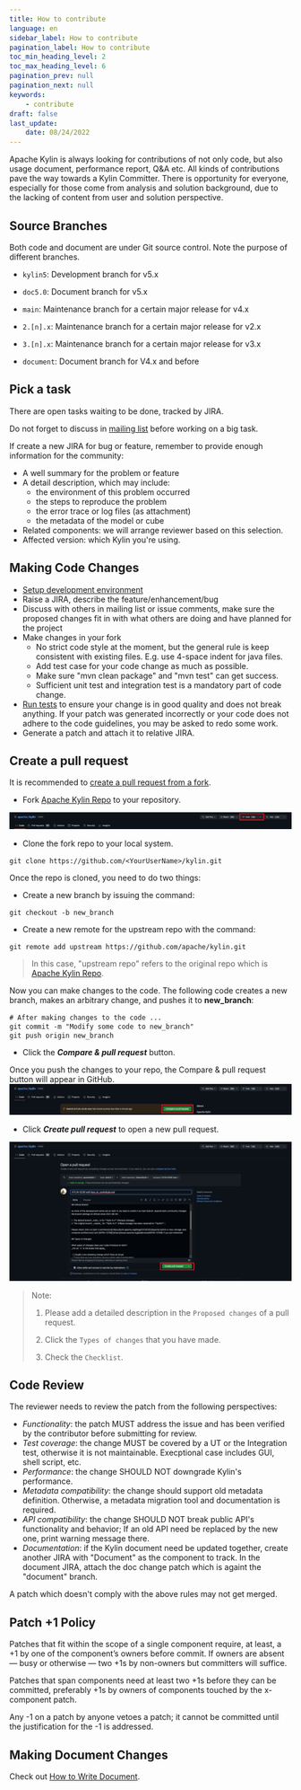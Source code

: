 ```yaml
---
title: How to contribute
language: en
sidebar_label: How to contribute
pagination_label: How to contribute
toc_min_heading_level: 2
toc_max_heading_level: 6
pagination_prev: null
pagination_next: null
keywords:
    - contribute
draft: false
last_update:
    date: 08/24/2022
---
```


Apache Kylin is always looking for contributions of not only code, but also usage document, performance report, Q&A etc. All kinds of contributions pave the way towards a Kylin Committer. There is opportunity for everyone, especially for those come from analysis and solution background, due to the lacking of content from user and solution perspective.


## Source Branches
Both code and document are under Git source control. Note the purpose of different branches.

* `kylin5`: Development branch for v5.x
* `doc5.0`: Document branch for v5.x

* `main`: Maintenance branch for a certain major release for v4.x
* `2.[n].x`: Maintenance branch for a certain major release for v2.x
* `3.[n].x`: Maintenance branch for a certain major release for v3.x
* `document`: Document branch for V4.x and before

## Pick a task
There are open tasks waiting to be done, tracked by JIRA.

Do not forget to discuss in [mailing list](#TODO) before working on a big task.

If create a new JIRA for bug or feature, remember to provide enough information for the community:

* A well summary for the problem or feature
* A detail description, which may include:
    - the environment of this problem occurred
    - the steps to reproduce the problem
    - the error trace or log files (as attachment)
    - the metadata of the model or cube
* Related components: we will arrange reviewer based on this selection.
* Affected version: which Kylin you're using.

## Making Code Changes
* [Setup development environment](how_to_debug_kylin_in_ide.md)
* Raise a JIRA, describe the feature/enhancement/bug
* Discuss with others in mailing list or issue comments, make sure the proposed changes fit in with what others are doing and have planned for the project
* Make changes in your fork
    * No strict code style at the moment, but the general rule is keep consistent with existing files. E.g. use 4-space indent for java files.
    * Add test case for your code change as much as possible.
    * Make sure "mvn clean package" and "mvn test" can get success.
    * Sufficient unit test and integration test is a mandatory part of code change.
* [Run tests](how_to_test.md) to ensure your change is in good quality and does not break anything. If your patch was generated incorrectly or your code does not adhere to the code guidelines, you may be asked to redo some work.
* Generate a patch and attach it to relative JIRA.

## Create a pull request

It is recommended to [create a pull request from a fork](https://docs.github.com/en/pull-requests/collaborating-with-pull-requests/proposing-changes-to-your-work-with-pull-requests/creating-a-pull-request-from-a-fork).

* Fork [Apache Kylin Repo](https://github.com/apache/kylin) to your repository.

![](images/how-to-contribute-01.png)

* Clone the fork repo to your local system.

```shell
git clone https://github.com/<YourUserName>/kylin.git
```

Once the repo is cloned, you need to do two things:

* Create a new branch by issuing the command:

```shell
git checkout -b new_branch
```

* Create a new remote for the upstream repo with the command:

```shell
git remote add upstream https://github.com/apache/kylin.git
```
> In this case, "upstream repo" refers to the original repo which is [Apache Kylin Repo](https://github.com/apache/kylin.git).

Now you can make changes to the code. The following code creates a new branch, makes an arbitrary change, and pushes it to **new_branch**:

```shell
# After making changes to the code ...
git commit -m "Modify some code to new_branch"
git push origin new_branch
```

* Click the ___Compare & pull request___ button.

Once you push the changes to your repo, the Compare & pull request button will appear in GitHub.
![](images/how-to-contribute-02.png)

* Click ___Create pull request___ to open a new pull request.

![](images/how-to-contribute-03.png)

> Note:
> 
>   1. Please add a detailed description in the `Proposed changes` of a pull request.
> 
>   2. Click the `Types of changes` that you have made.
> 
>   3. Check the `Checklist`.

## Code Review
The reviewer needs to review the patch from the following perspectives:

* _Functionality_: the patch MUST address the issue and has been verified by the contributor before submitting for review.
* _Test coverage_: the change MUST be covered by a UT or the Integration test, otherwise it is not maintainable. Execptional case includes GUI, shell script, etc.
* _Performance_: the change SHOULD NOT downgrade Kylin's performance.
* _Metadata compatibility_: the change should support old metadata definition. Otherwise, a metadata migration tool and documentation is required.
* _API compatibility_: the change SHOULD NOT break public API's functionality and behavior; If an old API need be replaced by the new one, print warning message there.
* _Documentation_: if the Kylin document need be updated together, create another JIRA with "Document" as the component to track. In the document JIRA, attach the doc change patch which is againt the "document" branch.

A patch which doesn't comply with the above rules may not get merged.

## Patch +1 Policy

Patches that fit within the scope of a single component require, at least, a +1 by one of the component’s owners before commit. If owners are absent — busy or otherwise — two +1s by non-owners but committers will suffice.

Patches that span components need at least two +1s before they can be committed, preferably +1s by owners of components touched by the x-component patch.

Any -1 on a patch by anyone vetoes a patch; it cannot be committed until the justification for the -1 is addressed.

## Making Document Changes
Check out [How to Write Document](./how_to_write_doc).
